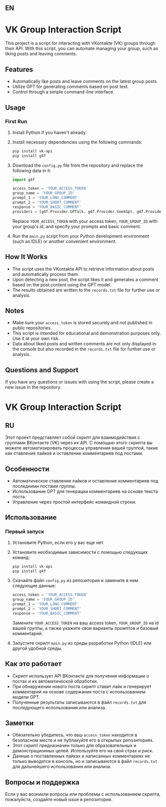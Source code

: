 ## EN
# VK Group Interaction Script

This project is a script for interacting with VKontakte (VK) groups through their API. With this script, you can automate managing your group, such as liking posts and leaving comments.

## Features

- Automatically like posts and leave comments on the latest group posts.
- Utilize GPT for generating comments based on post text.
- Control through a simple command-line interface.

## Usage

### First Run

1. Install Python if you haven't already.
2. Install necessary dependencies using the following commands:
    ```bash
    pip install vk-api
    pip install g4f
    ```
3. Download the `config.py` file from the repository and replace the following data in it:
    ```python
    import g4f
    
    access_token = 'YOUR_ACCESS_TOKEN'
    group_name = 'YOUR_GROUP_ID'
    prompt_1 = 'YOUR_LONG_COMMENT'
    prompt_2 = 'YOUR_SHORT_COMMENT'
    response = 'YOUR_BASIC_COMMENT'
    providers = [g4f.Provider.GPTalk, g4f.Provider.GeekGpt, g4f.Provider.AiAsk, g4f.Provider.Aichat, g4f.Provider.ChatBase, g4f.Provider.ChatForAi, g4f.Provider.ChatgptAi, g4f.Provider.ChatgptX, g4f.Provider.FakeGpt, g4f.Provider.FreeGpt, g4f.Provider.GptForLove, g4f.Provider.GptGo, g4f.Provider.Hashnode, g4f.Provider.MyShell, g4f.Provider.OpenaiChat, g4f.Provider.Theb, g4f.Provider.You, g4f.Provider.Yqcloud]
    ```
    Replace `YOUR_ACCESS_TOKEN` with your access token, `YOUR_GROUP_ID` with your group's id, and specify your prompts and basic comment.

4. Run the `main.py` script from your Python development environment (such as IDLE) or another convenient environment.

## How It Works

- The script uses the VKontakte API to retrieve information about posts and automatically process them.
- Upon detecting a new post, the script likes it and generates a comment based on the post content using the GPT model.
- The results obtained are written to the `records.txt` file for further use or analysis.

## Notes

- Make sure your `access_token` is stored securely and not published in public repositories.
- This script is intended for educational and demonstration purposes only. Use it at your own risk.
- Data about liked posts and written comments are not only displayed in the console but also recorded in the `records.txt` file for further use or analysis.

## Questions and Support

If you have any questions or issues with using the script, please create a new issue in the repository.

# VK Group Interaction Script

## RU
Этот проект представляет собой скрипт для взаимодействия с группами ВКонтакте (VK) через их API. С помощью этого скрипта вы можете автоматизировать процессы управления вашей группой, такие как ставление лайков и оставление комментариев под постами.

## Особенности

- Автоматическое ставление лайков и оставление комментариев под последними постами группы.
- Использование GPT для генерации комментариев на основе текста поста.
- Управление через простой интерфейс командной строки.

## Использование

### Первый запуск

1. Установите Python, если его у вас еще нет.
2. Установите необходимые зависимости с помощью следующих команд:
    ```bash
    pip install vk-api
    pip install g4f
    ```
3. Скачайте файл `config.py` из репозитория и замените в нем следующие данные:
    ```python
    access_token = 'YOUR_ACCESS_TOKEN'
    group_name = 'YOUR_GROUP_ID'
    prompt_1 = 'YOUR_LONG_COMMENT'
    prompt_2 = 'YOUR_SHORT_COMMENT'
    response = 'YOUR_BASIC_COMMENT'
    ```
    Замените `YOUR_ACCESS_TOKEN` на ваш access token, `YOUR_GROUP_ID` на id вашей группы, а также укажите свои варианты промптов и базовый комментарий.

4. Запустите скрипт `main.py` из среды разработки Python (IDLE) или другой удобной среды.

## Как это работает

- Скрипт использует API ВКонтакте для получения информации о постах и их автоматической обработки.
- При обнаружении нового поста скрипт ставит лайк и генерирует комментарий на основе содержания поста с использованием модели GPT.
- Полученные результаты записываются в файл `records.txt` для последующего использования или анализа.

## Заметки

- Обязательно убедитесь, что ваш `access_token` находится в безопасном месте и не публикуйте его в открытых репозиториях.
- Этот скрипт предназначен только для образовательных и демонстрационных целей. Используйте его на свой страх и риск.
- Данные о поставленных лайках и написанных комментариях не только выводятся в консоль, но и записываются в файл `records.txt` для дальнейшего использования или анализа.

## Вопросы и поддержка

Если у вас возникли вопросы или проблемы с использованием скрипта, пожалуйста, создайте новый issue в репозитории.
